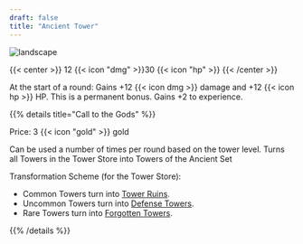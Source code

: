 ```yaml
---
draft: false
title: "Ancient Tower"
---
```


![landscape](/images/towers/towerS_39.png)

{{< center >}}
12 {{< icon "dmg" >}}30 {{< icon "hp" >}}
{{< /center >}}

At the start of a round:
Gains +12 {{< icon dmg >}} damage and +12 {{< icon hp >}} HP. This is a permanent bonus.
Gains +2 to experience.

{{% details title="Call to the Gods" %}}

Price: 3 {{< icon "gold" >}} gold

Can be used a number of times per round based on the tower level. Turns all Towers in the Tower Store into Towers of the Ancient Set 

Transformation Scheme (for the Tower Store):

* Common Towers turn into [Tower Ruins](/towers/tower-ruins).
* Uncommon Towers turn into [Defense Towers](/towers/defense-tower).
* Rare Towers turn into [Forgotten Towers](/towers/forgotten-tower).
				

{{% /details %}}